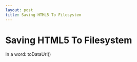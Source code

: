 ```yaml
---
layout: post
title: Saving HTML5 To Filesystem
---
```


# Saving HTML5 To Filesystem

In a word: toDataUrl()
